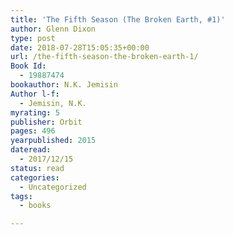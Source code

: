 ```yaml
---
title: 'The Fifth Season (The Broken Earth, #1)'
author: Glenn Dixon
type: post
date: 2018-07-28T15:05:35+00:00
url: /the-fifth-season-the-broken-earth-1/
Book Id:
  - 19887474
bookauthor: N.K. Jemisin
Author l-f:
  - Jemisin, N.K.
myrating: 5
publisher: Orbit
pages: 496
yearpublished: 2015
dateread:
  - 2017/12/15
status: read
categories:
  - Uncategorized
tags:
  - books

---
```


